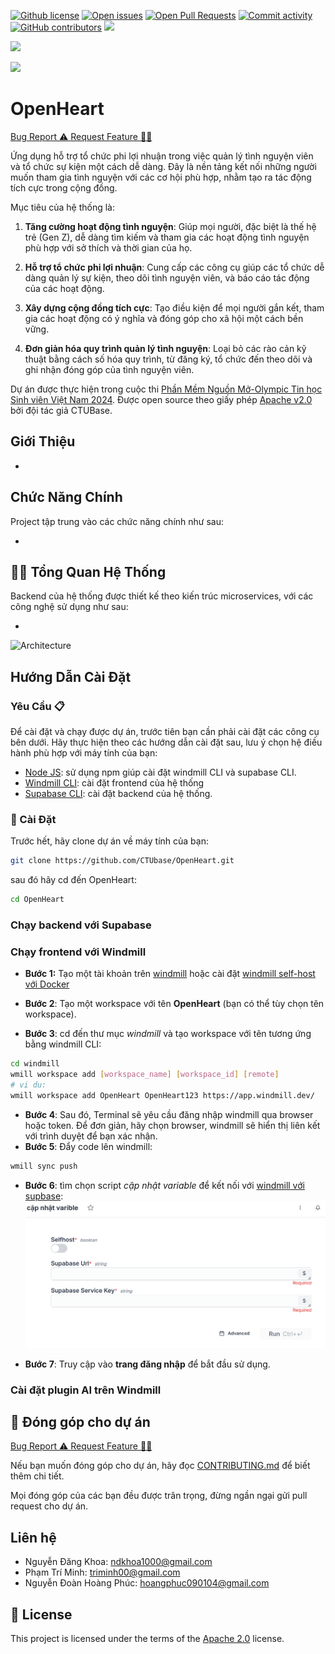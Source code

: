 [![Github license](https://img.shields.io/github/license/CTUbase/OpenHeart.svg 'Github license')](https://github.com/CTUbase/OpenHeart/blob/master/LICENSE)
[![Open issues](https://img.shields.io/github/issues/CTUbase/OpenHeart.svg 'Open issues')](https://github.com/CTUbase/OpenHeart/issues)
[![Open Pull Requests](https://img.shields.io/github/issues-pr/CTUbase/OpenHeart.svg 'Open Pull Requests')](https://github.com/CTUbase/OpenHeart/pulls)
[![Commit activity](https://img.shields.io/github/commit-activity/m/CTUbase/OpenHeart.svg 'Commit activity')](https://github.com/CTUbase/OpenHeart/graphs/commit-activity)
[![GitHub contributors](https://img.shields.io/github/contributors/CTUbase/OpenHeart.svg 'Github contributors')](https://github.com/CTUbase/OpenHeart/graphs/contributors)
![](./docs/images/new_banner.png)

![](./docs/images/vbqppl.png)

![](./docs/images/qna.png)

# OpenHeart

<a href="https://github.com/CTUbase/OpenHeart/issues/new?assignees=&labels=&projects=&template=bug_report.md&title=%F0%9F%90%9B+Bug+Report%3A+">Bug Report ⚠️
</a>
<a href="https://github.com/CTUbase/OpenHeart/issues/new?assignees=&labels=&projects=&template=feature_request.md&title=RequestFeature:">Request Feature 👩‍💻</a>

Ứng dụng hỗ trợ tổ chức phi lợi nhuận trong việc quản lý tình nguyện viên và tổ chức sự kiện một cách dễ dàng. Đây là nền tảng kết nối những người muốn tham gia tình nguyện với các cơ hội phù hợp, nhằm tạo ra tác động tích cực trong cộng đồng.

Mục tiêu của hệ thống là:
1. **Tăng cường hoạt động tình nguyện**: Giúp mọi người, đặc biệt là thế hệ trẻ (Gen Z), dễ dàng tìm kiếm và tham gia các hoạt động tình nguyện phù hợp với sở thích và thời gian của họ.

2. **Hỗ trợ tổ chức phi lợi nhuận**: Cung cấp các công cụ giúp các tổ chức dễ dàng quản lý sự kiện, theo dõi tình nguyện viên, và báo cáo tác động của các hoạt động.

3. **Xây dựng cộng đồng tích cực**: Tạo điều kiện để mọi người gắn kết, tham gia các hoạt động có ý nghĩa và đóng góp cho xã hội một cách bền vững.

4. **Đơn giản hóa quy trình quản lý tình nguyện**: Loại bỏ các rào cản kỹ thuật bằng cách số hóa quy trình, từ đăng ký, tổ chức đến theo dõi và ghi nhận đóng góp của tình nguyện viên.

Dự án được thực hiện trong cuộc thi [Phần Mềm Nguồn Mở-Olympic Tin học Sinh viên Việt Nam 2024]([https://www.olp.vn/procon-pmmn/ph%E1%BA%A7n-m%E1%BB%81m-ngu%E1%BB%93n-m%E1%BB%9F](https://www.olp.vn/procon-pmmn/ph%E1%BA%A7n-m%E1%BB%81m-ngu%E1%BB%93n-m%E1%BB%9F)). Được open source theo giấy phép [Apache v2.0](https://opensource.org/license/apache-2-0) bởi đội tác giả CTUBase.

## Giới Thiệu

-   

## Chức Năng Chính

Project tập trung vào các chức năng chính như sau:

-   

## 👩‍💻 Tổng Quan Hệ Thống

Backend của hệ thống được thiết kế theo kiến trúc microservices, với các công nghệ sử dụng như sau:

-   

<img loading="lazy" src="./docs/images/system_architecture.svg" alt="Architecture" width="100%" height=600>

## Hướng Dẫn Cài Đặt

### Yêu Cầu 📋

Để cài đặt và chạy được dự án, trước tiên bạn cần phải cài đặt các công cụ bên dưới. Hãy thực hiện theo các hướng dẫn cài đặt sau, lưu ý chọn hệ điều hành phù hợp với máy tính của bạn:
-   [Node JS](https://nodejs.org/en/download/prebuilt-installer): sử dụng npm giúp cài đặt windmill CLI và supabase CLI.
-   [Windmill CLI](https://docs.docker.com/get-docker/): cài đặt frontend của hệ thống
-   [Supabase CLI](https://supabase.com/docs/guides/local-development/cli/getting-started?queryGroups=platform&platform=npx&queryGroups=access-method&access-method=studio): cài đặt backend của hệ thống.

### 🔨 Cài Đặt

Trước hết, hãy clone dự án về máy tính của bạn:

```bash
git clone https://github.com/CTUbase/OpenHeart.git 
```
sau đó hãy cd đến OpenHeart:
```bash
cd OpenHeart
```
### Chạy backend với Supabase

### Chạy frontend với Windmill
-   **Bước 1:** Tạo một tài khoản trên [windmill](https://app.windmill.dev/user/login) hoặc cài đặt [windmill self-host với Docker](https://www.windmill.dev/docs/advanced/self_host#docker) 

-   **Bước 2**: Tạo một workspace với tên **OpenHeart** (bạn có thể tùy chọn tên workspace).
-   **Bước 3**: cd đến thư mục *windmill* và tạo workspace với tên tương ứng bằng windmill CLI:
```bash
cd windmill
wmill workspace add [workspace_name] [workspace_id] [remote]
# vi du:
wmill workspace add OpenHeart OpenHeart123 https://app.windmill.dev/
``` 
-   **Bước 4**:  Sau đó, Terminal sẽ yêu cầu đăng nhập windmill qua browser hoặc token. Để đơn giản, hãy chọn browser, windmill sẽ hiển thị liên kết với trình duyệt để bạn xác nhận.
-   **Bước 5**: Đẩy code lên windmill:
```bash
wmill sync push
```
-   **Bước 6**: tìm chọn script *cập nhật variable* để kết nối với [windmill với supbase](https://www.windmill.dev/docs/integrations/supabase#get-the-api-keys):
![cập nhật variable](image-1.png)

-   **Bước 7**: Truy cập vào **trang đăng nhập** để bắt đầu sử dụng.

### Cài đặt plugin AI trên Windmill
## 🙌 Đóng góp cho dự án

<a href="https://github.com/CTUbase/OpenHeart/issues/new?assignees=&labels=&projects=&template=bug_report.md&title=%F0%9F%90%9B+Bug+Report%3A+">Bug Report ⚠️
</a>
<a href="https://github.com/CTUbase/OpenHeart/issues/new?assignees=&labels=&projects=&template=feature_request.md&title=RequestFeature:">Request Feature 👩‍💻</a>

Nếu bạn muốn đóng góp cho dự án, hãy đọc [CONTRIBUTING.md](.github/CONTRIBUTING.md) để biết thêm chi tiết.

Mọi đóng góp của các bạn đều được trân trọng, đừng ngần ngại gửi pull request cho dự án.

## Liên hệ

-   Nguyễn Đăng Khoa: ndkhoa1000@gmail.com
-   Phạm Trí Minh: triminh00@gmail.com
-   Nguyễn Đoàn Hoàng Phúc: hoangphuc090104@gmail.com

## 📝 License

This project is licensed under the terms of the [Apache 2.0](LICENSE) license.

